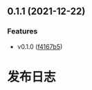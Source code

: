 ## 0.1.1 (2021-12-22)


### Features

* v0.1.0 ([f4167b5](https://github.com/bowencool/copy-async/commit/f4167b5541ba020f2866068446cddff5b131baeb))



# 发布日志
